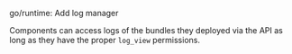 go/runtime: Add log manager

Components can access logs of the bundles they deployed via the API as long
as they have the proper `log_view` permissions.
